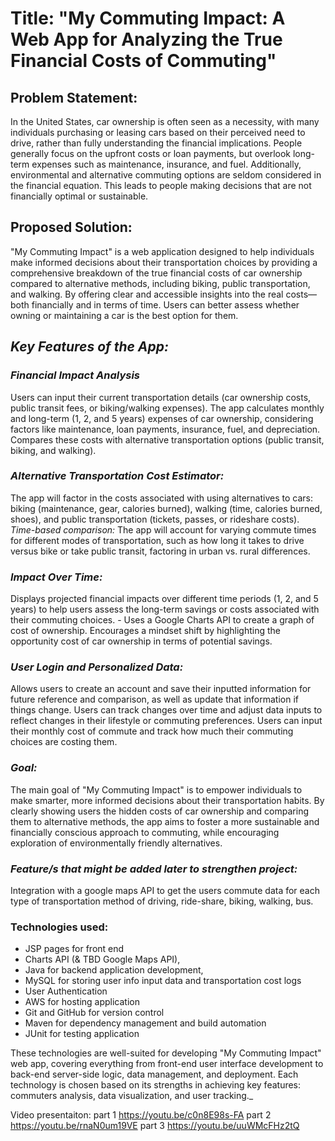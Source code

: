 # Title: "My Commuting Impact: A Web App for Analyzing the True Financial Costs of Commuting"

## **Problem Statement:**
In the United States, car ownership is often seen as a necessity, with many individuals purchasing or leasing cars based on their perceived need to drive, rather than fully understanding the financial implications. People generally focus on the upfront costs or loan payments, but overlook long-term expenses such as maintenance, insurance, and fuel. Additionally, environmental and alternative commuting options are seldom considered in the financial equation. This leads to people making decisions that are not financially optimal or sustainable.

## **Proposed Solution:**
"My Commuting Impact" is a web application designed to help individuals make informed decisions about their transportation choices by providing a comprehensive breakdown of the true financial costs of car ownership compared to alternative methods, including biking, public transportation, and walking. By offering clear and accessible insights into the real costs—both financially and in terms of time. Users can better assess whether owning or maintaining a car is the best option for them.

## _**Key Features of the App:**_

### _Financial Impact Analysis_
Users can input their current transportation details (car ownership costs, public transit fees, or biking/walking expenses).
The app calculates monthly and long-term (1, 2, and 5 years) expenses of car ownership, considering factors like maintenance, loan payments, insurance, fuel, and depreciation.
Compares these costs with alternative transportation options (public transit, biking, and walking).

### _Alternative Transportation Cost Estimator:_
The app will factor in the costs associated with using alternatives to cars: biking (maintenance, gear, calories burned), walking (time, calories burned, shoes), and public transportation (tickets, passes, or rideshare costs).
_Time-based comparison:_ The app will account for varying commute times for different modes of transportation, such as how long it takes to drive versus bike or take public transit, factoring in urban vs. rural differences.
### _Impact Over Time:_
Displays projected financial impacts over different time periods (1, 2, and 5 years) to help users assess the long-term savings or costs associated with their commuting choices. - Uses a Google Charts API to create a graph of cost of ownership.
Encourages a mindset shift by highlighting the opportunity cost of car ownership in terms of potential savings.

### _User Login and Personalized Data:_
Allows users to create an account and save their inputted information for future reference and comparison, as well as update that information if things change.
Users can track changes over time and adjust data inputs to reflect changes in their lifestyle or commuting preferences.
Users can input their monthly cost of commute and track how much their commuting choices are costing them.

### _Goal:_
The main goal of "My Commuting Impact" is to empower individuals to make smarter, more informed decisions about their transportation habits. By clearly showing users the hidden costs of car ownership and comparing them to alternative methods, the app aims to foster a more sustainable and financially conscious approach to commuting, while encouraging exploration of environmentally friendly alternatives.

### _Feature/s that might be added later to strengthen project:_
Integration with a google maps API to get the users commute data for each type of transportation method of driving, ride-share, biking, walking, bus. 

### Technologies used:
* JSP pages for front end
* Charts API (& TBD Google Maps API),
* Java for backend application development,
* MySQL for storing user info input data and transportation cost logs
* User Authentication
* AWS for hosting application
* Git and GitHub for version control
* Maven for dependency management and build automation
* JUnit for testing application

These technologies are well-suited for developing "My Commuting Impact" web app, covering everything from front-end user interface development to back-end server-side logic, data management, and deployment. Each technology is chosen based on its strengths in achieving key features: commuters analysis, data visualization, and user tracking._

Video presentaiton:
part 1 https://youtu.be/c0n8E98s-FA 
part 2 https://youtu.be/rnaN0um19VE 
part 3 https://youtu.be/uuWMcFHz2tQ